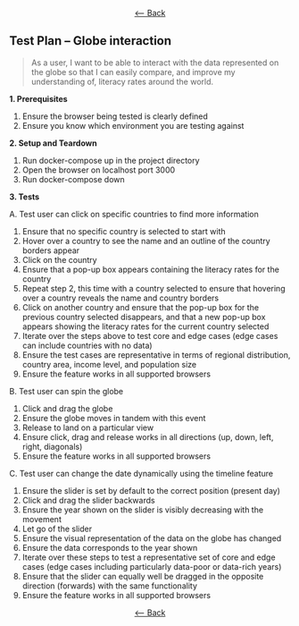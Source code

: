 <div align = center>
  
  [<-- Back](https://github.com/jess-mw/desk23/tree/main/Documentation/5.%20Evaluation#b-unit-testing--functional-testing)
  </div>


## Test Plan – Globe interaction

> As a user, I want to be able to interact with the data represented on the globe so that I can easily compare, and improve my understanding of, literacy rates around the world.

**1.	Prerequisites**
1.	Ensure the browser being tested is clearly defined
2.	Ensure you know which environment you are testing against

**2.	Setup and Teardown**
1. Run docker-compose up in the project directory
2. Open the browser on localhost port 3000
3. Run docker-compose down

**3. Tests**

A.	Test user can click on specific countries to find more information

1. Ensure that no specific country is selected to start with
2. Hover over a country to see the name and an outline of the country borders appear
3. Click on the country
4. Ensure that a pop-up box appears containing the literacy rates for the country
5. Repeat step 2, this time with a country selected to ensure that hovering over a country reveals the name and country borders
6.  Click on another country and ensure that the pop-up box for the previous country selected disappears, and that a new pop-up box appears showing the literacy rates for the current country selected
7. Iterate over the steps above to test core and edge cases (edge cases can include countries with no data)
8. Ensure the test cases are representative in terms of regional distribution, country area, income level, and population size 
9. Ensure the feature works in all supported browsers

B.	Test user can spin the globe

1.	Click and drag the globe
2.	Ensure the globe moves in tandem with this event
3.  Release to land on a particular view
4. Ensure click, drag and release works in all directions (up, down, left, right, diagonals)
5. Ensure the feature works in all supported browsers

C.	Test user can change the date dynamically using the timeline feature

1. Ensure the slider is set by default to the correct position (present day)
2. Click and drag the slider backwards
3. Ensure the year shown on the slider is visibly decreasing with the movement
4. Let go of the slider
5. Ensure the visual representation of the data on the globe has changed
6. Ensure the data corresponds to the year shown
7. Iterate over these steps to test a representative set of core and edge cases (edge cases including particularly data-poor or data-rich years)
8. Ensure that the slider can equally well be dragged in the opposite direction (forwards) with the same functionality
9. Ensure the feature works in all supported browsers

<div align = center>
  
  [<-- Back](https://github.com/jess-mw/desk23/tree/main/Documentation/5.%20Evaluation#b-unit-testing--functional-testing)
  </div>

